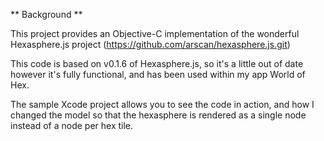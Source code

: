 ** Background **

This project provides an Objective-C implementation of the wonderful Hexasphere.js project (https://github.com/arscan/hexasphere.js.git)

This code is based on v0.1.6 of Hexasphere.js, so it's a little out of date however it's fully functional, and has been used within my app World of Hex.

The sample Xcode project allows you to see the code in action, and how I changed the model so that the hexasphere is rendered as a single node instead of a node per hex tile.


